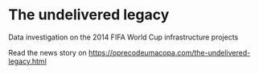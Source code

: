 # The undelivered legacy
Data investigation on the 2014 FIFA World Cup infrastructure projects

Read the news story on https://oprecodeumacopa.com/the-undelivered-legacy.html
